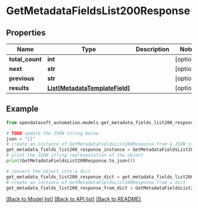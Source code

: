 # GetMetadataFieldsList200Response


## Properties

Name | Type | Description | Notes
------------ | ------------- | ------------- | -------------
**total_count** | **int** |  | [optional] 
**next** | **str** |  | [optional] 
**previous** | **str** |  | [optional] 
**results** | [**List[MetadataTemplateField]**](MetadataTemplateField.md) |  | [optional] 

## Example

```python
from opendatasoft_automation.models.get_metadata_fields_list200_response import GetMetadataFieldsList200Response

# TODO update the JSON string below
json = "{}"
# create an instance of GetMetadataFieldsList200Response from a JSON string
get_metadata_fields_list200_response_instance = GetMetadataFieldsList200Response.from_json(json)
# print the JSON string representation of the object
print(GetMetadataFieldsList200Response.to_json())

# convert the object into a dict
get_metadata_fields_list200_response_dict = get_metadata_fields_list200_response_instance.to_dict()
# create an instance of GetMetadataFieldsList200Response from a dict
get_metadata_fields_list200_response_from_dict = GetMetadataFieldsList200Response.from_dict(get_metadata_fields_list200_response_dict)
```
[[Back to Model list]](../README.md#documentation-for-models) [[Back to API list]](../README.md#documentation-for-api-endpoints) [[Back to README]](../README.md)


